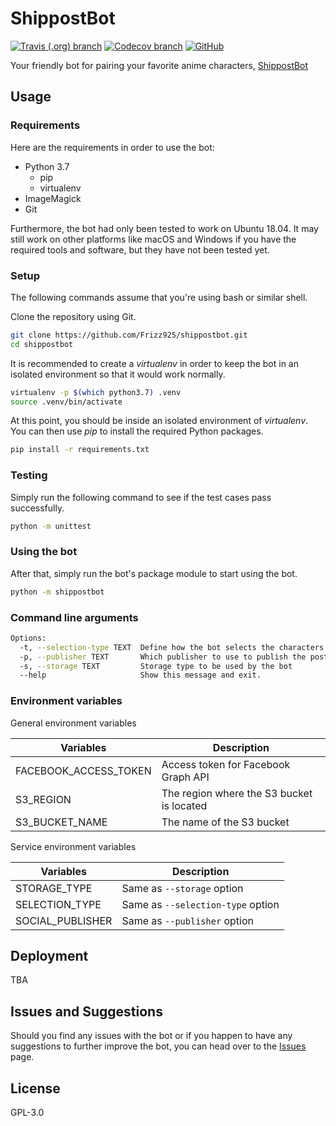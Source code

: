 # ShippostBot

[![Travis (.org) branch](https://img.shields.io/travis/Frizz925/shippostbot/master.svg?style=flat-square)](https://travis-ci.org/Frizz925/shippostbot)
[![Codecov branch](https://img.shields.io/codecov/c/gh/Frizz925/shippostbot/master.svg?style=flat-square)](https://codecov.io/gh/Frizz925/shippostbot)
[![GitHub](https://img.shields.io/github/license/Frizz925/shippostbot.svg?style=flat-square)](https://github.com/Frizz925/shippostbot/blob/master/LICENSE)

Your friendly bot for pairing your favorite anime characters, [ShippostBot](https://www.facebook.com/ShippostBot/)

## Usage

### Requirements

Here are the requirements in order to use the bot:

- Python 3.7
  - pip
  - virtualenv
- ImageMagick
- Git

Furthermore, the bot had only been tested to work on Ubuntu 18.04. It may still work on other platforms like macOS and Windows if you have the required tools and software, but they have not been tested yet.

### Setup

The following commands assume that you're using bash or similar shell.

Clone the repository using Git.

```sh
git clone https://github.com/Frizz925/shippostbot.git
cd shippostbot
```

It is recommended to create a *virtualenv* in order to keep the bot in an isolated environment so that it would work normally.

```sh
virtualenv -p $(which python3.7) .venv
source .venv/bin/activate
```

At this point, you should be inside an isolated environment of *virtualenv*. You can then use *pip* to install the required Python packages.

```sh
pip install -r requirements.txt
```

### Testing

Simply run the following command to see if the test cases pass successfully.

```sh
python -m unittest
```

### Using the bot

After that, simply run the bot's package module to start using the bot.

```sh
python -m shippostbot
```

### Command line arguments

```sh
Options:
  -t, --selection-type TEXT  Define how the bot selects the characters
  -p, --publisher TEXT       Which publisher to use to publish the post
  -s, --storage TEXT         Storage type to be used by the bot
  --help                     Show this message and exit.
```

### Environment variables

General environment variables

| Variables                 | Description   |
|---------------------------|---------------|
| FACEBOOK_ACCESS_TOKEN     | Access token for Facebook Graph API |
| S3_REGION                 | The region where the S3 bucket is located |
| S3_BUCKET_NAME            | The name of the S3 bucket |

Service environment variables

| Variables                 | Description   |
|---------------------------|---------------|
| STORAGE_TYPE              | Same as `--storage` option |
| SELECTION_TYPE            | Same as `--selection-type` option |
| SOCIAL_PUBLISHER          | Same as `--publisher` option |

## Deployment

TBA

## Issues and Suggestions

Should you find any issues with the bot or if you happen to have any suggestions to further improve the bot, you can head over to the [Issues](https://github.com/Frizz925/shippostbot/issues) page.

## License

GPL-3.0
